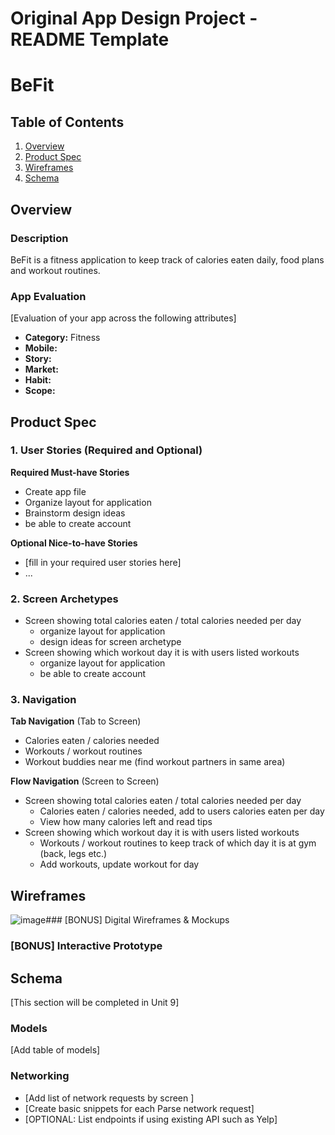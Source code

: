 Original App Design Project - README Template
===

# BeFit

## Table of Contents
1. [Overview](#Overview)
1. [Product Spec](#Product-Spec)
1. [Wireframes](#Wireframes)
2. [Schema](#Schema)

## Overview
### Description
BeFit is a fitness application to keep track of calories eaten daily, food plans and workout routines. 

### App Evaluation
[Evaluation of your app across the following attributes]
- **Category:** Fitness
- **Mobile:**
- **Story:**
- **Market:**
- **Habit:**
- **Scope:**

## Product Spec

### 1. User Stories (Required and Optional)

**Required Must-have Stories**

* Create app file
* Organize layout for application
* Brainstorm design ideas
* be able to create account

**Optional Nice-to-have Stories**

* [fill in your required user stories here]
* ...

### 2. Screen Archetypes

* Screen showing total calories eaten / total calories needed per day 
   * organize layout for application
   * design ideas for screen archetype
* Screen showing which workout day it is with users listed workouts
   * organize layout for application 
   * be able to create account

### 3. Navigation

**Tab Navigation** (Tab to Screen)

* Calories eaten / calories needed
* Workouts / workout routines
* Workout buddies near me (find workout partners in same area)

**Flow Navigation** (Screen to Screen)

* Screen showing total calories eaten / total calories needed per day 
   * Calories eaten / calories needed, add to users calories eaten per day
   * View how many calories left and read tips
* Screen showing which workout day it is with users listed workouts
   * Workouts / workout routines to keep track of which day it is at gym (back, legs etc.)
   * Add workouts, update workout for day

## Wireframes

![image](https://user-images.githubusercontent.com/18449347/194976949-c90d8f45-404b-44ec-b2a2-dec46d57c98e.png)### [BONUS] Digital Wireframes & Mockups

### [BONUS] Interactive Prototype

## Schema 
[This section will be completed in Unit 9]
### Models
[Add table of models]
### Networking
- [Add list of network requests by screen ]
- [Create basic snippets for each Parse network request]
- [OPTIONAL: List endpoints if using existing API such as Yelp]
